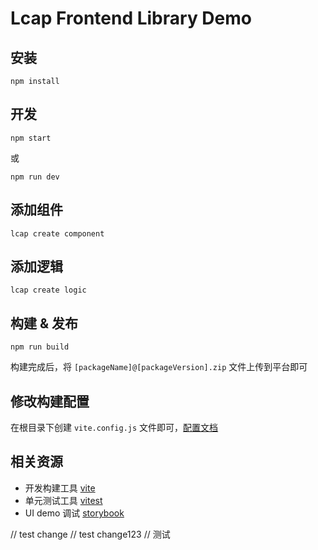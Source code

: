 # Lcap Frontend Library Demo

## 安装

```
npm install
```

## 开发

```
npm start
```

或

```
npm run dev
```

## 添加组件

```
lcap create component
```

## 添加逻辑

```
lcap create logic
```

## 构建 & 发布

```
npm run build
```

构建完成后，将 `[packageName]@[packageVersion].zip` 文件上传到平台即可

## 修改构建配置

在根目录下创建 `vite.config.js` 文件即可，[配置文档](https://cn.vitejs.dev/config/)

## 相关资源

* 开发构建工具 [vite](https://vitejs.dev/)
* 单元测试工具 [vitest](https://cn.vitest.dev/guide/)
* UI demo 调试 [storybook](https://storybook.js.org/docs/get-started/install)

// test change
// test change123
// 测试
